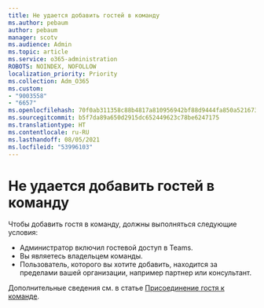 ```yaml
---
title: Не удается добавить гостей в команду
ms.author: pebaum
author: pebaum
manager: scotv
ms.audience: Admin
ms.topic: article
ms.service: o365-administration
ROBOTS: NOINDEX, NOFOLLOW
localization_priority: Priority
ms.collection: Adm_O365
ms.custom:
- "9003558"
- "6657"
ms.openlocfilehash: 70f0ab311358c88b4817a810956942bf88d9444fa850a5216736eb657189d5a5
ms.sourcegitcommit: b5f7da89a650d2915dc652449623c78be6247175
ms.translationtype: HT
ms.contentlocale: ru-RU
ms.lasthandoff: 08/05/2021
ms.locfileid: "53996103"
---
```

# <a name="cant-add-guests-to-a-team"></a>Не удается добавить гостей в команду

Чтобы добавить гостя в команду, должны выполняться следующие условия:  

- Администратор включил гостевой доступ в Teams.
- Вы являетесь владельцем команды.
- Пользователь, которого вы хотите добавить, находится за пределами вашей организации, например партнер или консультант.

Дополнительные сведения см. в статье [Присоединение гостя к команде](https://docs.microsoft.com/MicrosoftTeams/guest-joins).
